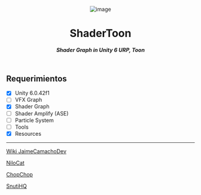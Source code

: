 <header>
      
![image](https://github.com/user-attachments/assets/27584a89-8e50-4057-8e75-c122244521c1)


# **ShaderToon**
_**Shader Graph in Unity 6 URP, Toon**_


</header>

## Requerimientos

- [x] Unity 6.0.42f1
- [ ] VFX Graph
- [x] Shader Graph
- [ ] Shader Amplify (ASE)
- [ ] Particle System
- [ ] Tools
- [X] Resources
      
<footer>

---

[Wiki JaimeCamachoDev](https://jaimecamachodev.github.io)

[NiloCat](https://github.com/ColinLeung-NiloCat/UnityURPToonLitShaderExample)

[ChopChop](https://github.com/UnityTechnologies/open-project-1.git)

[SnutiHQ](https://github.com/SnutiHQ/Toon-Shader.git)

</footer>
